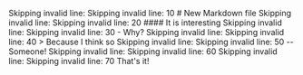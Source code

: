 Skipping invalid line: Skipping invalid line: 10 # New Markdown file
Skipping invalid line: Skipping invalid line: 20 #### It is interesting
Skipping invalid line: Skipping invalid line: 30 - Why?
Skipping invalid line: Skipping invalid line: 40 > Because I think so
Skipping invalid line: Skipping invalid line: 50 -- Someone!
Skipping invalid line: Skipping invalid line: 60 
Skipping invalid line: Skipping invalid line: 70 That's it!

